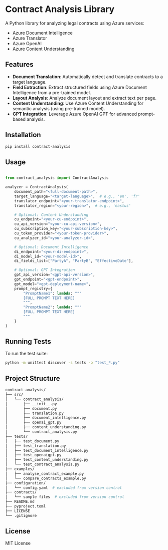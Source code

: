 # Contract Analysis Library

A Python library for analyzing legal contracts using Azure services:

- Azure Document Intelligence  
- Azure Translator  
- Azure OpenAI  
- Azure Content Understanding  

## Features

- **Document Translation**: Automatically detect and translate contracts to a target language.  
- **Field Extraction**: Extract structured fields using Azure Document Intelligence from a pre-trained model.  
- **Layout Analysis**: Analyze document layout and extract text per page.  
- **Content Understanding**: Use Azure Content Understanding for semantic analysis (using pre-trained model).
- **GPT Integration**: Leverage Azure OpenAI GPT for advanced prompt-based analysis.  

## Installation

```bash
pip install contract-analysis
```

## Usage

```python

from contract_analysis import ContractAnalysis

analyzer = ContractAnalysis(
    document_path="<full-document-path>",
    target_language="<target-language>",  # e.g., 'en', 'fr'
    translator_endpoint="<your-translator-endpoint>",
    translator_region="<your-region>",  # e.g., 'eastus'

    # Optional: Content Understanding
    cu_endpoint="<your-cu-endpoint>",
    cu_api_version="<your-cu-api-version>",
    cu_subscription_key="<your-subscription-key>",
    cu_token_provider="<your-token-provider>",
    cu_analyzer_id="<your-analyzer-id>",

    # Optional: Document Intelligence
    di_endpoint="<your-di-endpoint>",
    di_model_id="<your-model-id>",
    di_fields_list=["PartyA", "PartyB", "EffectiveDate"],

    # Optional: GPT Integration
    gpt_api_version="<gpt-api-version>",
    gpt_endpoint="<gpt-endpoint>",
    gpt_model="<gpt-deployment-name>",
    prompt_registry={
        "PromptName1": lambda: """
        [FULL PROMPT TEXT HERE]
        """,
        "PromptName2": lambda: """
        [FULL PROMPT TEXT HERE]
        """
    }
)


```


## Running Tests
To run the test suite:

```bash
python -m unittest discover -s tests -p "test_*.py"
```

## Project Structure


```bash
contract-analysis/
├── src/
│   └── contract_analysis/
│       ├── __init__.py
│       ├── document.py
│       ├── translation.py
│       ├── document_intelligence.py
│       ├── openai_gpt.py
│       ├── content_understanding.py
│       └── contract_analysis.py
├── tests/
│   ├── test_document.py
│   ├── test_translation.py
│   ├── test_document_intelligence.py
│   ├── test_openaigpt.py
│   ├── test_content_understanding.py
│   └── test_contract_analysis.py
├── examples/
│   ├── analyse_contract_example.py
│   └── compare_contracts_example.py
├── configuration/
│   └── config.yaml  # excluded from version control
├── contracts/
│   └── sample files  # excluded from version control
├── README.md
├── pyproject.toml
├── LICENSE
└── .gitignore
```


## License
MIT License

